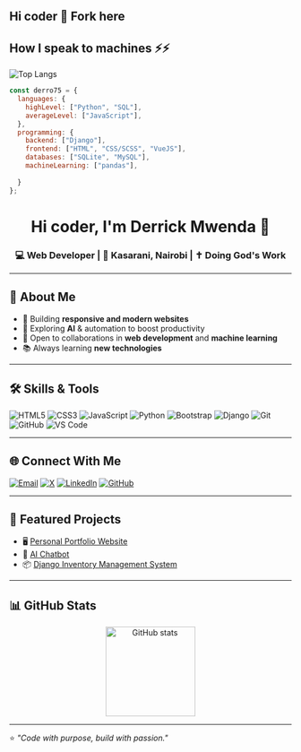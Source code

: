 ## Hi coder 👋 Fork here
## How I speak to machines ⚡⚡
![Top Langs](https://github-readme-stats.vercel.app/api/top-langs/?username=derro75&layout=compact&theme=tokyonight)

``` js
const derro75 = {
  languages: {
    highLevel: ["Python", "SQL"],
    averageLevel: ["JavaScript"],
  },
  programming: {
    backend: ["Django"],
    frontend: ["HTML", "CSS/SCSS", "VueJS"],
    databases: ["SQLite", "MySQL"],
    machineLearning: ["pandas"],
    
  }
};

```

<!-- Banner / Intro -->
<h1 align="center">Hi coder, I'm Derrick Mwenda 👋</h1>
<h3 align="center">💻 Web Developer | 📍 Kasarani, Nairobi | ✝ Doing God's Work</h3>

---

## 🚀 About Me
- 🔭 Building **responsive and modern websites**
- 🤖 Exploring **AI** & automation to boost productivity
- 🤝 Open to collaborations in **web development** and **machine learning**
- 📚 Always learning **new technologies**

---

## 🛠 Skills & Tools
![HTML5](https://img.shields.io/badge/-HTML5-E34F26?logo=html5&logoColor=white&style=for-the-badge)
![CSS3](https://img.shields.io/badge/-CSS3-1572B6?logo=css3&logoColor=white&style=for-the-badge)
![JavaScript](https://img.shields.io/badge/-JavaScript-F7DF1E?logo=javascript&logoColor=black&style=for-the-badge)
![Python](https://img.shields.io/badge/-Python-3776AB?logo=python&logoColor=white&style=for-the-badge)
![Bootstrap](https://img.shields.io/badge/-Bootstrap-7952B3?logo=bootstrap&logoColor=white&styl)
![Django](https://img.shields.io/badge/-Django-092E20?logo=django&logoColor=white&style=for-the-badge)
![Git](https://img.shields.io/badge/-Git-F05032?logo=git&logoColor=white&style=for-the-badge)
![GitHub](https://img.shields.io/badge/-GitHub-181717?logo=github&logoColor=white&style=for-the-badge)
![VS Code](https://img.shields.io/badge/-VS%20Code-007ACC?logo=visualstudiocode&logoColor=white&style=for-the-badge)

---

## 🌐 Connect With Me
[![Email](https://img.shields.io/badge/-Email-D14836?logo=gmail&logoColor=white&style=for-the-badge)](mailto:derrickmwenda750@gmail.com)
[![X](https://img.shields.io/badge/-X%20(Twitter)-000000?logo=x&logoColor=white&style=for-the-badge)](https://x.com/tulia_tu)
[![LinkedIn](https://img.shields.io/badge/-LinkedIn-0A66C2?logo=linkedin&logoColor=white&style=for-the-badge)](https://www.linkedin.com/in/rashid-derro-958081338)
[![GitHub](https://img.shields.io/badge/-GitHub-181717?logo=github&logoColor=white&style=for-the-badge)](https://github.com/derro75)

---

## 📌 Featured Projects
- 🖥 [Personal Portfolio Website](#)
- 🤖 [AI Chatbot](#)
- 📦 [Django Inventory Management System](https://myproject-1-ffmb.onrender.com/)

---

## 📊 GitHub Stats
<p align="center">
  <img src="https://github-readme-stats.vercel.app/api?username=derro75&show_icons=true&theme=tokyonight" alt="GitHub stats" height="160"/>
<!--   <img src="https://github-readme-streak-stats.herokuapp.com/?user=derro75&theme=tokyonight" alt="GitHub streak" height="160"/> -->
</p>

---

⭐ *"Code with purpose, build with passion."*
<!--
![GitHub Activity Graph](https://github-readme-activity-graph.vercel.app/graph?username=derro75&theme=react-dark)

<!--
**derro75/derro75** is a ✨ _special_ ✨ repository because its `README.md` (this file) appears on your GitHub profile.

Here are some ideas to get you started:

- 🔭 I’m currently working on ...
- 🌱 I’m currently learning ...
- 👯 I’m looking to collaborate on ...
- 🤔 I’m looking for help with ...
- 💬 Ask me about ...
- 📫 How to reach me: ...
- 😄 Pronouns: ...
- ⚡ Fun fact: ...
-->
